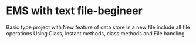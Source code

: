 # EMS with text file-begineer
Basic type project with New feature of data store in a new file include all file operations
Using Class, instant methods, class methods and File handling
